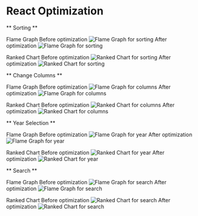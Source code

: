 # React Optimization

** Sorting **

Flame Graph
Before optimization
![Flame Graph for sorting](./public/imges/flame_sort_before.png)
After optimization
![Flame Graph for sorting](./public/imges/flame_sort_after.png)

Ranked Chart
Before optimization
![Ranked Chart for sorting](./public/imges/ranked_sort_before.png)
After optimization
![Ranked Chart for sorting](./public/imges/ranked_sort_after.png)

** Change Columns **

Flame Graph
Before optimization
![Flame Graph for columns](./public/imges/flame_columns_before.png)
After optimization
![Flame Graph for columns](./public/imges/flame_columns_after.png)

Ranked Chart
Before optimization
![Ranked Chart for columns](./public/imges/ranked_columns_before.png)
After optimization
![Ranked Chart for columns](./public/imges/ranked_columns_after.png)

** Year Selection **

Flame Graph
Before optimization
![Flame Graph for year](./public/imges/flame_year_before.png)
After optimization
![Flame Graph for year](./public/imges/flame_year_after.png)

Ranked Chart
Before optimization
![Ranked Chart for year](./public/imges/ranked_year_before.png)
After optimization
![Ranked Chart for year](./public/imges/ranked_year_after.png)

** Search **

Flame Graph
Before optimization
![Flame Graph for search](./public/imges/flame_search_before.png)
After optimization
![Flame Graph for search](./public/imges/flame_search_after.png)

Ranked Chart
Before optimization
![Ranked Chart for search](./public/imges/ranked_search_before.png)
After optimization
![Ranked Chart for search](./public/imges/ranked_search_after.png)
